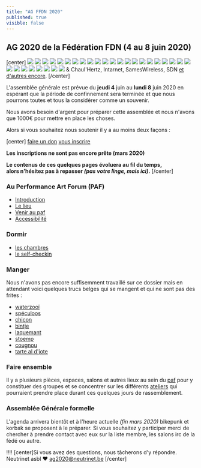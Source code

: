```yaml
---
title: "AG FFDN 2020"
published: true
visible: false
---
```


## AG 2020 de la Fédération FDN (4 au 8 juin 2020)

[center]
 ![](logo_ffdn.png?resize=100) ![](logo_ail_network.png?resize=100) ![](logo_aquilenet.png?resize=100) ![](logo_arn.png?resize=100) ![](logo_auvernet.png?resize=100) ![](logo_baionet.png?resize=100) ![](logo_cafai.png?resize=100) ![](logo_faibreizh.png?resize=100) ![](logo_faimaison.png?resize=100) ![](logo_fdn.png?resize=100) ![](logo_franciliens.png?resize=100) ![](logo_grifon.png?resize=100) ![](logo_igwan.png?resize=100) ![](logo_ilico.png?resize=100) ![](logo_illyse.png?resize=100) ![](logo_iloth.png?resize=100) ![](logo_LDN.png?resize=100) ![](logo_midways.png?resize=100) ![](logo_mycelium.png?resize=100) ![](logo_netopi.png?resize=100) ![](logo_neutrinet.png?resize=100) ![](logo_pclight.png?resize=100) ![](logo_rezine.png?resize=100) ![](logo_rhizome.png?resize=100) ![](logo_scani.png?resize=100) ![](logo_stolon.png?resize=100) ![](logo_swissneutral.png?resize=100) ![](logo_tdn.png?resize=100) ![](logo_teleragno.png?resize=100) ![](logo_tetaneutral.png?resize=100) & Chaul'Hertz, Intarnet, SamesWireless, SDN [et d'autres encore](https://www.ffdn.org/fr/membres).
[/center]

L'assemblée générale est prévue du **jeudi 4** juin au **lundi 8** juin 2020 en espérant que la période de confinnement sera terminée et que nous pourrons toutes et tous la considérer comme un souvenir.

Nous avons besoin d'argent pour préparer cette assemblée et nous n'avons que 1000€ pour mettre en place les choses.

Alors si vous souhaitez nous soutenir il y a au moins deux façons :

[center]
[faire un don](don?classes=btn,btn-primary,btn-lg)
[vous inscrire](inscription?classes=btn,btn-error,disabled,btn-lg) 

**Les inscriptions ne sont pas encore prête (mars 2020)**

**Le contenus de ces quelques pages évoluera au fil du temps, </br>alors n'hésitez pas à repasser *(pas votre linge, mais ici)*.**
[/center]

### Au Performance Art Forum (PAF)

* [Introduction](paf/introduction)
* [Le lieu](paf/lieu)
* [Venir au paf](paf/venir)
* [Accessibilité](paf/accessibilite)

### Dormir

* [les chambres](paf/chambres)
* [le self-checkin](paf/self-checkin)

### Manger

Nous n'avons pas encore suffisemment travaillé sur ce dossier mais en attendant voici quelques trucs belges qui se mangent et qui ne sont pas des frites :

- [waterzooï](https://fr.wikipedia.org/wiki/Waterzoo%C3%AF)
- [spéculoos](https://fr.wikipedia.org/wiki/Sp%C3%A9culoos)
- [chicon](https://fr.wikipedia.org/wiki/Endive)
- [bintje](https://fr.wikipedia.org/wiki/Bintje)
- [laquemant](https://fr.wikipedia.org/wiki/Lacquemant)
- [stoemp](https://fr.wikipedia.org/wiki/Stoemp)
- [cougnou](https://fr.wikipedia.org/wiki/Cougnou)
- [tarte al d'jote](https://fr.wikipedia.org/wiki/Tarte_al_d%27jote)

### Faire ensemble

Il y a plusieurs pièces, espaces, salons et autres lieux au sein du [paf](paf/lieu) pour y constituer des groupes et se concentrer sur les différents [ateliers](ateliers) qui pourraient prendre place durant ces quelques jours de rassemblement.

### Assemblée Générale formelle

L'agenda arrivera bientôt et à l'heure actuelle *(fin mars 2020)* bikepunk et korbak se proposent à le préparer.  Si vous souhaitez y participer merci de chercher à prendre contact avec eux sur la liste membre, les salons irc de la fédé ou autre.

!!!! [center]Si vous avez des questions, nous tâcherons d'y répondre.</br>Neutrinet asbl ♥ <a href="mailto:ag2020@neutrinet.be?subject=[AGFFDN2020] Accueil&body=Étant passé par la page d'accueil de l'AG, j'ai l'une ou l'autre question remarque ou commentaire.%0D%0A%0D%0A%0D%0A">ag2020@neutrinet.be</a> [/center]